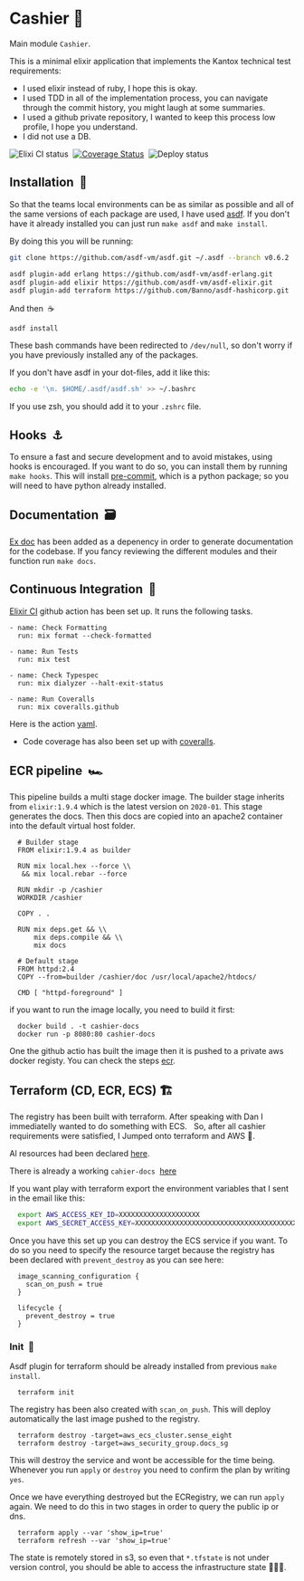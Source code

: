 # Cashier  🛒

Main module `Cashier`.

This is a minimal elixir application that implements the Kantox technical test
requirements:

* I used elixir instead of ruby, I hope this is okay.
* I used TDD in all of the implementation process, you can navigate through the
 commit history, you might laugh at some summaries.
* I used a github private repository, I wanted to keep this process low
 profile, I hope you understand.
* I did not use a DB.

![Elixi CI status](https://github.com/gilacost/kantox/workflows/Elixir%20CI/badge.svg)&nbsp;&nbsp;[![Coverage Status](https://coveralls.io/repos/github/gilacost/cashier/badge.svg?branch=master&t=3Anqcg)](https://coveralls.io/github/gilacost/cashier?branch=master)&nbsp;&nbsp;![Deploy status](https://github.com/gilacost/cashier/workflows/Push%20to%20ECR%20and%20Deploy%20to%20ECS/badge.svg)

## Installation &nbsp;🚀

So that the teams local environments can be as similar as possible and all of
the same versions of each package are used, I have used [asdf](https://github.com/asdf-vm/asdf).
If you don't have it already installed you can just run `make asdf` and `make install`.

By doing this you will be running:

```bash
git clone https://github.com/asdf-vm/asdf.git ~/.asdf --branch v0.6.2

asdf plugin-add erlang https://github.com/asdf-vm/asdf-erlang.git
asdf plugin-add elixir https://github.com/asdf-vm/asdf-elixir.git
asdf plugin-add terraform https://github.com/Banno/asdf-hashicorp.git
```

And then &nbsp;☕️

```
asdf install
```

These bash commands have been redirected to `/dev/null`, so don't worry if you have
previously installed any of the packages.

If you don't have asdf in your dot-files, add it like this:

```bash
echo -e '\n. $HOME/.asdf/asdf.sh' >> ~/.bashrc
```

If you use zsh, you  should add it to your `.zshrc` file.


## Hooks &nbsp;⚓️

To ensure a fast and secure development and to avoid mistakes, using hooks is
encouraged. If you want to do so, you can install them by running `make hooks`.
This will install [pre-commit](https://pre-commit.com/), which is a python
package; so you will need to have python already installed.

## Documentation &nbsp;🗃

[Ex doc](https://github.com/elixir-lang/ex_doc) has been added as a depenency in
order to generate documentation for the codebase. If you fancy reviewing the
different modules and their function run `make docs`.

## Continuous Integration &nbsp;🔁

[Elixir CI](https://github.com/actions/setup-elixir) github action has been
set up. It runs the following tasks.

```
- name: Check Formatting
  run: mix format --check-formatted

- name: Run Tests
  run: mix test

- name: Check Typespec
  run: mix dialyzer --halt-exit-status

- name: Run Coveralls
  run: mix coveralls.github
```

Here is the action [yaml](https://github.com/gilacost/cashier/tree/master/.github/workflows/elixir.yml).

* Code coverage has also been set up with [coveralls](https://coveralls.io/github/gilacost/cashier).

## ECR pipeline &nbsp;🏎

This pipeline builds a multi stage docker image. The builder stage inherits from
`elixir:1.9.4` which is the latest version on `2020-01`. This stage generates
the docs. Then this docs are copied into an apache2 container into the default
virtual host folder.

```
  # Builder stage
  FROM elixir:1.9.4 as builder

  RUN mix local.hex --force \\
   && mix local.rebar --force

  RUN mkdir -p /cashier
  WORKDIR /cashier

  COPY . .

  RUN mix deps.get && \\
      mix deps.compile && \\
      mix docs

  # Default stage
  FROM httpd:2.4
  COPY --from=builder /cashier/doc /usr/local/apache2/htdocs/

  CMD [ "httpd-foreground" ]
```

if you want to run the image locally, you need to build it first:

```
  docker build . -t cashier-docs
  docker run -p 8080:80 cashier-docs
```

One the github actio has built the image then it is pushed to a private aws
docker registy. You can check the steps [ecr](https://github.com/gilacost/cashier/tree/master/.github/workflows/ecr.yml).

## Terraform (CD, ECR, ECS) 🏗

The registry has been built with terraform. After speaking with Dan I
immediatelly wanted to do something with ECS. &nbsp; So, after all cashier
requirements were satisfied, I Jumped onto terraform and AWS 🤙.

Al resources had been declared [here](https://github.com/gilacost/cashier/tree/master/.github/workflows/terraform/main.terraform).

There is already a working `cahier-docs` &nbsp;[here](http://ec2-35-180-251-200.eu-west-3.compute.amazonaws.com/readme.html)

If you want play with terraform export the environment variables that I
sent in the email like this:

```bash
  export AWS_ACCESS_KEY_ID=XXXXXXXXXXXXXXXXXXXX
  export AWS_SECRET_ACCESS_KEY=XXXXXXXXXXXXXXXXXXXXXXXXXXXXXXXXXXXXXXXX
```

Once you have this set up you can destroy the ECS service if you want. To do so
you need to specify the resource target because the registry has been declared
with `prevent_destroy` as you can see here:

```
  image_scanning_configuration {
    scan_on_push = true
  }

  lifecycle {
    prevent_destroy = true
  }
```
### Init &nbsp;🤯

Asdf plugin for terraform should be already installed from previous `make install`.

```
  terraform init
```

The registry has been also created with `scan_on_push`. This will deploy
automatically the last image pushed to the registry.

```
  terraform destroy -target=aws_ecs_cluster.sense_eight
  terraform destroy -target=aws_security_group.docs_sg
```

This will destroy the service and wont be accessible
for the time being. Whenever you run `apply` or `destroy` you need to confirm
the plan by writing `yes`.

Once we have everything destroyed but the ECRegistry, we can run `apply` again.
We need to do this in two stages in order to query the public ip or dns.

```
  terraform apply --var 'show_ip=true'
  terraform refresh --var 'show_ip=true'
```

The state is remotely stored in s3, so even that `*.tfstate` is not under
version control, you should be able to access the infrastructure state 🙆🏻‍♂️.
